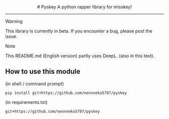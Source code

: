 <div align="center">
# Pyskey
A python rapper library for misskey!
</div>
<hr>

> [!WARNING]
> This library is currently in beta. If you encounter a bug, please post the issue. 

> [!NOTE]
> This README.md (English version) partly uses DeepL. (also in this text).

## How to use this module
(in shell / command prompt)
```shell
pip install git+https://github.com/nennneko5787/pyskey
```
(in requirements.txt)
```
git+https://github.com/nennneko5787/pyskey
```